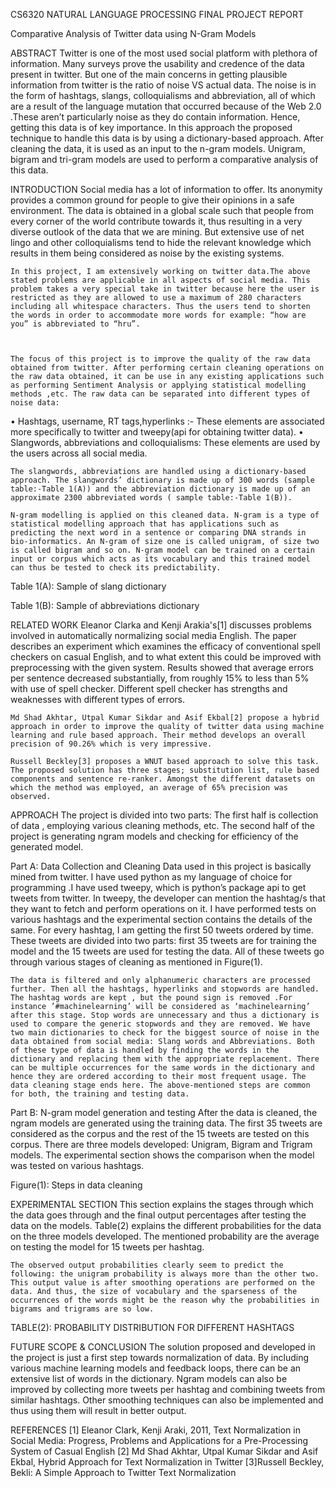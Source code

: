 


CS6320 NATURAL LANGUAGE PROCESSING
FINAL PROJECT REPORT























Comparative Analysis of Twitter data using N-Gram Models

ABSTRACT
	Twitter is one of the most used social platform with plethora of information. Many surveys prove the usability and credence of the data present in twitter. But one of the main concerns in getting plausible information from twitter is the ratio of noise VS actual data. The noise is in the form of hashtags, slangs, colloquialisms and abbreviation, all of which are a result of the language mutation that occurred because of the Web 2.0 .These aren’t particularly noise as they do contain information. Hence, getting this data is of key importance. In this approach the proposed technique to handle this data is by using a dictionary-based approach. After cleaning the data, it is used as an input to the n-gram models. Unigram, bigram and tri-gram models are used to perform a comparative analysis of this data.


INTRODUCTION
	Social media has a lot of information to offer. Its anonymity provides a common ground for people to give their opinions in a safe environment. The data is obtained in a global scale such that people from every corner of the world contribute towards it, thus resulting in a very diverse outlook of the data that we are mining. But extensive use of net lingo and other colloquialisms tend to hide the relevant knowledge which results in them being considered as noise by the existing systems.

	In this project, I am extensively working on twitter data.The above stated problems are applicable in all aspects of social media. This problem takes a very special take in twitter because here the user is restricted as they are allowed to use a maximum of 280 characters including all whitespace characters. Thus the users tend to shorten the words in order to accommodate more words for example: “how are you” is abbreviated to “hru”.



	The focus of this project is to improve the quality of the raw data obtained from twitter. After performing certain cleaning operations on the raw data obtained, it can be use in any existing applications such as performing Sentiment Analysis or applying statistical modelling methods ,etc. The raw data can be separated into different types of noise data:
•	Hashtags, username, RT tags,hyperlinks :- These elements are associated more specifically to twitter and tweepy(api for obtaining twitter data).
•	Slangwords, abbreviations and colloquialisms: These elements are used by the users across all social media.

	The slangwords, abbreviations are handled using a dictionary-based approach. The slangwords’ dictionary is made up of 300 words (sample table:-Table 1(A)) and the abbreviation dictionary is made up of an approximate 2300 abbreviated words ( sample table:-Table 1(B)). 

	N-gram modelling is applied on this cleaned data. N-gram is a type of statistical modelling approach that has applications such as predicting the next word in a sentence or comparing DNA strands in bio-informatics. An N-gram of size one is called unigram, of size two is called bigram and so on. N-gram model can be trained on a certain input or corpus which acts as its vocabulary and this trained model can thus be tested to check its predictability.

 
Table 1(A): Sample of slang dictionary


 
Table 1(B): Sample of abbreviations dictionary

RELATED WORK
	Eleanor Clarka and Kenji Arakia's[1] discusses problems involved in automatically normalizing social media English. The paper describes an experiment which examines the efficacy of conventional spell checkers on casual English, and to what extent this could be improved with preprocessing with the given system. Results showed that average errors per sentence decreased
substantially, from roughly 15% to less than 5% with use of spell checker. Different spell checker has strengths and weaknesses with different types of errors.

	Md Shad Akhtar, Utpal Kumar Sikdar and Asif Ekbal[2] propose a hybrid approach in order to improve the quality of twitter data using machine learning and rule based approach. Their method develops an overall precision of 90.26% which is very impressive.

	Russell Beckley[3] proposes a WNUT based approach to solve this task. The proposed solution has three stages; substitution list, rule based components and sentence re-ranker. Amongst the different datasets on which the method was employed, an average of 65% precision was observed.





APPROACH
	The project is divided into two parts: The first half is collection of data , employing various cleaning methods, etc. The second half of the project is generating ngram models and checking for efficiency of the generated model.

Part A: Data Collection and Cleaning
	Data used in this project is basically mined from twitter. I have used python as my language of choice for programming .I have used tweepy, which is python’s package api to get tweets from twitter. In tweepy, the developer can mention the hashtag/s that they want to fetch and perform operations on it.  I have performed tests on various hashtags and the experimental section contains the details of the same. For every hashtag, I am getting the first 50 tweets ordered by time. These tweets are divided into two parts: first 35 tweets are for training the model and the 15 tweets are used for testing the data. All of these tweets go through various stages of cleaning as mentioned in Figure(1).

	The data is filtered and only alphanumeric characters are processed further. Then all the hashtags, hyperlinks and stopwords are handled. The hashtag words are kept , but the pound sign is removed .For instance ’#machinelearning’ will be considered as ‘machinelearning’ after this stage. Stop words are unnecessary and thus a dictionary is used to compare the generic stopwords and they are removed. We have two main dictionaries to check for the biggest source of noise in the data obtained from social media: Slang words and Abbreviations. Both of these type of data is handled by finding the words in the dictionary and replacing them with the appropriate replacement. There can be multiple occurrences for the same words in the dictionary and hence they are ordered according to their most frequent usage. The data cleaning stage ends here. The above-mentioned steps are common for both, the training and testing data.

Part B:  N-gram model generation and testing
	After the data is cleaned, the ngram models are generated using the training data. The first 35 tweets are considered as the corpus and the rest of the 15 tweets are tested on this corpus. There are three models developed: Unigram, Bigram and Trigram models. The experimental section shows the comparison when the model was tested on various hashtags.


 
Figure(1): Steps in data cleaning

EXPERIMENTAL SECTION
	This section explains the stages through which the data goes through and the final output percentages after testing the data on the models. Table(2)  explains the different probabilities for the data on the three models developed. The mentioned probability are the average on testing the model for 15 tweets per hashtag.

	The observed output probabilities clearly seem to predict the following: the unigram probability is always more than the other two. This output value is after smoothing operations are performed on the data. And thus, the size of vocabulary and the sparseness of the occurrences of the words might be the reason why the probabilities in bigrams and trigrams are so low.









 
TABLE(2): PROBABILITY DISTRIBUTION FOR DIFFERENT HASHTAGS


FUTURE SCOPE & CONCLUSION
	The solution proposed and developed in the project is just a first step towards normalization of data. By including various machine learning models and feedback loops, there can be an extensive list of words in the dictionary. Ngram models can also be improved by collecting more tweets per hashtag and combining tweets from similar hashtags. Other smoothing techniques can also be implemented and thus using them will result in better output.

REFERENCES
[1] Eleanor Clark, Kenji Araki, 2011, Text Normalization in Social Media: Progress, Problems and
Applications for a Pre-Processing System of Casual English
[2] Md Shad Akhtar, Utpal Kumar Sikdar and Asif Ekbal, Hybrid Approach for Text Normalization in Twitter
[3]Russell Beckley, Bekli: A Simple Approach to Twitter Text Normalization
